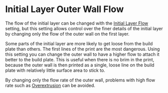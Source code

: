 Initial Layer Outer Wall Flow
====
The flow of the initial layer can be changed with the [Initial Layer Flow](material_flow_layer_0.md) setting, but this setting allows control over the finer details of the initial layer by changing only the flow of the outer wall on the first layer.

Some parts of the initial layer are more likely to get loose from the build plate than others. The first lines of the print are the most dangerous. Using this setting you can change the outer wall to have a higher flow to attach it better to the build plate. This is useful when there is no brim in the print, because the outer wall is then printed as a single, loose line on the build plate with relatively little surface area to stick to.

By changing only the flow rate of the outer wall, problems with high flow rate such as [Overextrusion](../troubleshooting/overextrusion.md) can be avoided.
